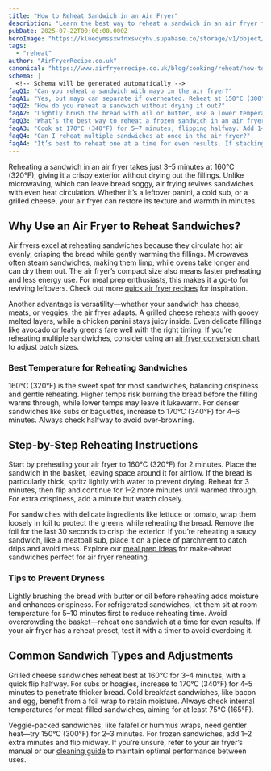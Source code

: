 ```yaml
---
title: "How to Reheat Sandwich in an Air Fryer"
description: "Learn the best way to reheat a sandwich in an air fryer for crispy perfection. Get time, temp tips & avoid soggy bread."
pubDate: 2025-07-22T00:00:00.000Z
heroImage: "https://klueoymssxwfnxsvcyhv.supabase.co/storage/v1/object/public/Shmucket/how-to-reheat-sandwich-in-air-fryer.png"
tags:
  - "reheat"
author: "AirFryerRecipe.co.uk"
canonical: "https://www.airfryerrecipe.co.uk/blog/cooking/reheat/how-to-reheat-sandwich-in-air-fryer"
schema: |
  <!-- Schema will be generated automatically -->
faqQ1: "Can you reheat a sandwich with mayo in the air fryer?"
faqA1: "Yes, but mayo can separate if overheated. Reheat at 150°C (300°F) for 2–3 minutes, checking frequently. For best results, add mayo after reheating."
faqQ2: "How do you reheat a sandwich without drying it out?"
faqA2: "Lightly brush the bread with oil or butter, use a lower temperature (150–160°C), and avoid overcooking. Foil-wrapping helps retain moisture for delicate fillings."
faqQ3: "What’s the best way to reheat a frozen sandwich in an air fryer?"
faqA3: "Cook at 170°C (340°F) for 5–7 minutes, flipping halfway. Add 1–2 minutes if needed, but check often to prevent burning."
faqQ4: "Can I reheat multiple sandwiches at once in the air fryer?"
faqA4: "It’s best to reheat one at a time for even results. If stacking, use a rack and rotate halfway, but expect slightly longer cooking times."
---
```

<p>Reheating a sandwich in an air fryer takes just 3–5 minutes at 160°C (320°F), giving it a crispy exterior without drying out the fillings. Unlike microwaving, which can leave bread soggy, air frying revives sandwiches with even heat circulation. Whether it’s a leftover panini, a cold sub, or a grilled cheese, your air fryer can restore its texture and warmth in minutes.</p>  

<h2>Why Use an Air Fryer to Reheat Sandwiches?</h2>  
<p>Air fryers excel at reheating sandwiches because they circulate hot air evenly, crisping the bread while gently warming the fillings. Microwaves often steam sandwiches, making them limp, while ovens take longer and can dry them out. The air fryer’s compact size also means faster preheating and less energy use. For meal prep enthusiasts, this makes it a go-to for reviving leftovers. Check out more <a href=https://www.airfryerrecipe.co.uk/recipes>quick air fryer recipes</a> for inspiration.</p>  

<p>Another advantage is versatility—whether your sandwich has cheese, meats, or veggies, the air fryer adapts. A grilled cheese reheats with gooey melted layers, while a chicken panini stays juicy inside. Even delicate fillings like avocado or leafy greens fare well with the right timing. If you’re reheating multiple sandwiches, consider using an <a href=https://www.airfryerrecipe.co.uk/air-fryer-conversion-chart>air fryer conversion chart</a> to adjust batch sizes.</p>  

<h3>Best Temperature for Reheating Sandwiches</h3>  
<p>160°C (320°F) is the sweet spot for most sandwiches, balancing crispiness and gentle reheating. Higher temps risk burning the bread before the filling warms through, while lower temps may leave it lukewarm. For denser sandwiches like subs or baguettes, increase to 170°C (340°F) for 4–6 minutes. Always check halfway to avoid over-browning.</p>  

<h2>Step-by-Step Reheating Instructions</h2>  
<p>Start by preheating your air fryer to 160°C (320°F) for 2 minutes. Place the sandwich in the basket, leaving space around it for airflow. If the bread is particularly thick, spritz lightly with water to prevent drying. Reheat for 3 minutes, then flip and continue for 1–2 more minutes until warmed through. For extra crispiness, add a minute but watch closely.</p>  

<p>For sandwiches with delicate ingredients like lettuce or tomato, wrap them loosely in foil to protect the greens while reheating the bread. Remove the foil for the last 30 seconds to crisp the exterior. If you’re reheating a saucy sandwich, like a meatball sub, place it on a piece of parchment to catch drips and avoid mess. Explore our <a href=https://www.airfryerrecipe.co.uk/recipe-category/meal-prep>meal prep ideas</a> for make-ahead sandwiches perfect for air fryer reheating.</p>  

<h3>Tips to Prevent Dryness</h3>  
<p>Lightly brushing the bread with butter or oil before reheating adds moisture and enhances crispiness. For refrigerated sandwiches, let them sit at room temperature for 5–10 minutes first to reduce reheating time. Avoid overcrowding the basket—reheat one sandwich at a time for even results. If your air fryer has a reheat preset, test it with a timer to avoid overdoing it.</p>  

<h2>Common Sandwich Types and Adjustments</h2>  
<p>Grilled cheese sandwiches reheat best at 160°C for 3–4 minutes, with a quick flip halfway. For subs or hoagies, increase to 170°C (340°F) for 4–5 minutes to penetrate thicker bread. Cold breakfast sandwiches, like bacon and egg, benefit from a foil wrap to retain moisture. Always check internal temperatures for meat-filled sandwiches, aiming for at least 75°C (165°F).</p>  

<p>Veggie-packed sandwiches, like falafel or hummus wraps, need gentler heat—try 150°C (300°F) for 2–3 minutes. For frozen sandwiches, add 1–2 extra minutes and flip midway. If you’re unsure, refer to your air fryer’s manual or our <a href=https://www.airfryerrecipe.co.uk/air-fryer-cleaner>cleaning guide</a> to maintain optimal performance between uses.</p>
